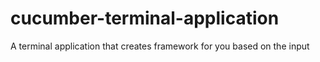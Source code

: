 # cucumber-terminal-application
A terminal application that creates framework for you based on the input
